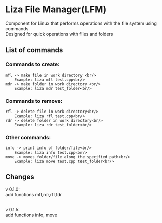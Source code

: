 # Liza File Manager(LFM) 

Component for Linux that performs operations with the file system using commands <br/>
Designed for quick operations with files and folders<br/>

## List of commands

### Commands to create:
    mfl -> make file in work directory <br/>
        Example: liza mfl test.cpp<br/>
    mdr -> make folder in work directory <br/>
        Example: liza mdr test_folder<br/>

### Commands to remove:
    rfl -> delete file in work directory<br/>
        Example: liza rfl test.cpp<br/>
    rdr -> delete folder in work directory<br/>
        Example: liza rdr test_folder<br/>
### Other commands:
    info -> print info of folder/file<br/>
        Example: liza info test.cpp<br/>
    move -> moves folder/file along the specified path<br/>
        Example: liza move test.cpp test_folder<br/>

## Сhanges

v 0.1.0:<br/>
    add functions mfl,rdr,rfl,fdr<br/>
<br/>

v 0.1.5:<br/>
    add functions info, move<br/>
<br/>
